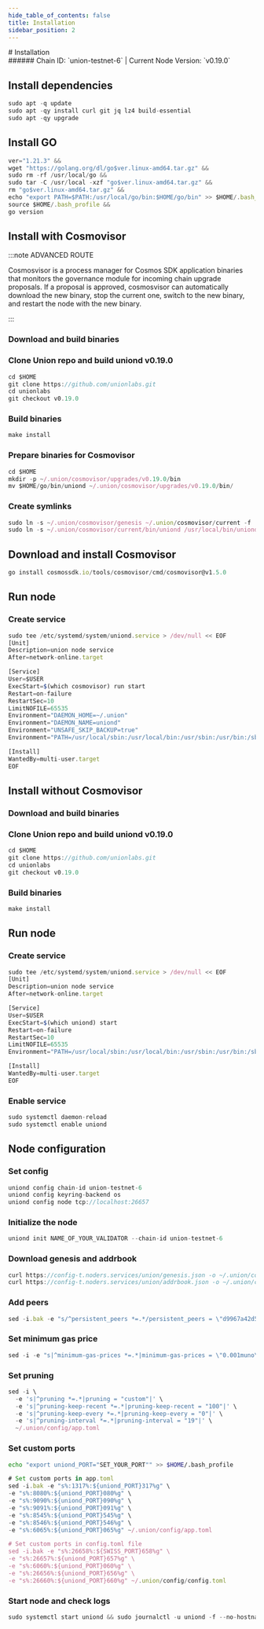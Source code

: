 ```yaml
---
hide_table_of_contents: false
title: Installation
sidebar_position: 2
---
```


<div class="h1-with-icon icon-union">
# Installation
</div>
###### Chain ID: `union-testnet-6` | Current Node Version: `v0.19.0`

## Install dependencies

```js
sudo apt -q update
sudo apt -qy install curl git jq lz4 build-essential
sudo apt -qy upgrade
```

## Install GO
```js
ver="1.21.3" &&
wget "https://golang.org/dl/go$ver.linux-amd64.tar.gz" &&
sudo rm -rf /usr/local/go &&
sudo tar -C /usr/local -xzf "go$ver.linux-amd64.tar.gz" &&
rm "go$ver.linux-amd64.tar.gz" &&
echo "export PATH=$PATH:/usr/local/go/bin:$HOME/go/bin" >> $HOME/.bash_profile &&
source $HOME/.bash_profile &&
go version
```

## Install with Cosmovisor
:::note ADVANCED ROUTE

Cosmosvisor is a process manager for Cosmos SDK application binaries that monitors the governance module for incoming chain upgrade proposals. If a proposal is approved, cosmosvisor can automatically download the new binary, stop the current one, switch to the new binary, and restart the node with the new binary.

:::
### Download and build binaries
### Clone Union repo and build uniond v0.19.0
```js
cd $HOME
git clone https://github.com/unionlabs.git
cd unionlabs
git checkout v0.19.0
```

### Build binaries
```js
make install
```
### Prepare binaries for Cosmovisor
```js
cd $HOME
mkdir -p ~/.union/cosmovisor/upgrades/v0.19.0/bin
mv $HOME/go/bin/uniond ~/.union/cosmovisor/upgrades/v0.19.0/bin/
```

### Create symlinks
```js
sudo ln -s ~/.union/cosmovisor/genesis ~/.union/cosmovisor/current -f
sudo ln -s ~/.union/cosmovisor/current/bin/uniond /usr/local/bin/uniond -f
```

## Download and install Cosmovisor
```js
go install cosmossdk.io/tools/cosmovisor/cmd/cosmovisor@v1.5.0
```

## Run node
### Create service
```js
sudo tee /etc/systemd/system/uniond.service > /dev/null << EOF
[Unit]
Description=union node service
After=network-online.target

[Service]
User=$USER
ExecStart=$(which cosmovisor) run start
Restart=on-failure
RestartSec=10
LimitNOFILE=65535
Environment="DAEMON_HOME=~/.union"
Environment="DAEMON_NAME=uniond"
Environment="UNSAFE_SKIP_BACKUP=true"
Environment="PATH=/usr/local/sbin:/usr/local/bin:/usr/sbin:/usr/bin:/sbin:/bin:/usr/games:/usr/local/games:/snap/bin:~/.union/cosmovisor/current/bin"

[Install]
WantedBy=multi-user.target
EOF
```

## Install without Cosmovisor

### Download and build binaries
### Clone Union repo and build uniond v0.19.0
```js
cd $HOME
git clone https://github.com/unionlabs.git
cd unionlabs
git checkout v0.19.0
```

### Build binaries
```js
make install
```

## Run node
### Create service
```js
sudo tee /etc/systemd/system/uniond.service > /dev/null << EOF
[Unit]
Description=union node service
After=network-online.target

[Service]
User=$USER
ExecStart=$(which uniond) start
Restart=on-failure
RestartSec=10
LimitNOFILE=65535
Environment="PATH=/usr/local/sbin:/usr/local/bin:/usr/sbin:/usr/bin:/sbin:/bin:/usr/games:/usr/local/games:/snap/bin"

[Install]
WantedBy=multi-user.target
EOF
```

### Enable service
```js
sudo systemctl daemon-reload
sudo systemctl enable uniond
```

## Node configuration
### Set config
```js
uniond config chain-id union-testnet-6
uniond config keyring-backend os
uniond config node tcp://localhost:26657
```

### Initialize the node
```js
uniond init NAME_OF_YOUR_VALIDATOR --chain-id union-testnet-6
```

### Download genesis and addrbook
```js
curl https://config-t.noders.services/union/genesis.json -o ~/.union/config/genesis.json
curl https://config-t.noders.services/union/addrbook.json -o ~/.union/config/addrbook.json
```
### Add peers
```js
sed -i.bak -e "s/^persistent_peers *=.*/persistent_peers = \"d9967a42d574c59a66af1a25dade03af6a41b979@union-t-rpc.noders.services:11656\"/" ~/.union/config/config.toml
```

### Set minimum gas price
```js
sed -i -e "s|^minimum-gas-prices *=.*|minimum-gas-prices = \"0.001muno\"|" ~/.union/config/app.toml
```
### Set pruning
```js
sed -i \
  -e 's|^pruning *=.*|pruning = "custom"|' \
  -e 's|^pruning-keep-recent *=.*|pruning-keep-recent = "100"|' \
  -e 's|^pruning-keep-every *=.*|pruning-keep-every = "0"|' \
  -e 's|^pruning-interval *=.*|pruning-interval = "19"|' \
  ~/.union/config/app.toml
```

### Set custom ports

```bash
echo "export uniond_PORT="SET_YOUR_PORT"" >> $HOME/.bash_profile
```

```js
# Set custom ports in app.toml
sed -i.bak -e "s%:1317%:${uniond_PORT}317%g" \
-e "s%:8080%:${uniond_PORT}080%g" \
-e "s%:9090%:${uniond_PORT}090%g" \
-e "s%:9091%:${uniond_PORT}091%g" \
-e "s%:8545%:${uniond_PORT}545%g" \
-e "s%:8546%:${uniond_PORT}546%g" \
-e "s%:6065%:${uniond_PORT}065%g" ~/.union/config/app.toml

# Set custom ports in config.toml file
sed -i.bak -e "s%:26658%:${SWISS_PORT}658%g" \
-e "s%:26657%:${uniond_PORT}657%g" \
-e "s%:6060%:${uniond_PORT}060%g" \
-e "s%:26656%:${uniond_PORT}656%g" \
-e "s%:26660%:${uniond_PORT}660%g" ~/.union/config/config.toml
```

### Start node and check logs
```js
sudo systemctl start uniond && sudo journalctl -u uniond -f --no-hostname -o cat
```
